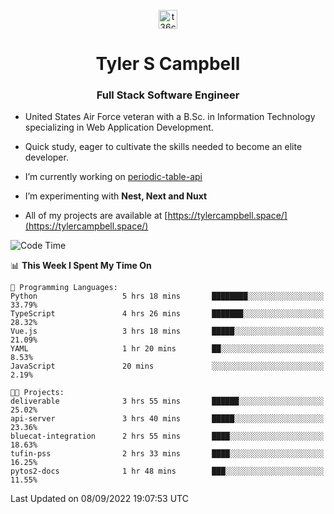 <p align="center">
<a href="https://www.linkedin.com/in/t36campbell" target="blank"><img align="center" src="https://ik.imagekit.io/t36campbell/Portfolio/linkedin.png.original_m8bbGgPh6.png" alt="t36campbell" height="30" width="30" /></a>
</p>
<h1 align="center">Tyler S Campbell</h1>
<h3 align="center">Full Stack Software Engineer</h3>

* United States Air Force veteran with a B.Sc. in Information Technology specializing in Web Application Development. 

* Quick study, eager to cultivate the skills needed to become an elite developer.

* I’m currently working on [periodic-table-api](https://github.com/t36campbell/periodic-table-api)

* I’m experimenting with **Nest, Next and Nuxt**

* All of my projects are available at [https://tylercampbell.space/](https://tylercampbell.space/)

<!--START_SECTION:waka-->
![Code Time](http://img.shields.io/badge/Code%20Time-1%2C785%20hrs%2051%20mins-blue)

📊 **This Week I Spent My Time On** 

```text
💬 Programming Languages: 
Python                   5 hrs 18 mins       ████████░░░░░░░░░░░░░░░░░   33.79% 
TypeScript               4 hrs 26 mins       ███████░░░░░░░░░░░░░░░░░░   28.32% 
Vue.js                   3 hrs 18 mins       █████░░░░░░░░░░░░░░░░░░░░   21.09% 
YAML                     1 hr 20 mins        ██░░░░░░░░░░░░░░░░░░░░░░░   8.53% 
JavaScript               20 mins             ░░░░░░░░░░░░░░░░░░░░░░░░░   2.19%

🐱‍💻 Projects: 
deliverable              3 hrs 55 mins       ██████░░░░░░░░░░░░░░░░░░░   25.02% 
api-server               3 hrs 40 mins       █████░░░░░░░░░░░░░░░░░░░░   23.36% 
bluecat-integration      2 hrs 55 mins       ████░░░░░░░░░░░░░░░░░░░░░   18.63% 
tufin-pss                2 hrs 33 mins       ████░░░░░░░░░░░░░░░░░░░░░   16.25% 
pytos2-docs              1 hr 48 mins        ███░░░░░░░░░░░░░░░░░░░░░░   11.55%

```


 Last Updated on 08/09/2022 19:07:53 UTC
<!--END_SECTION:waka-->
